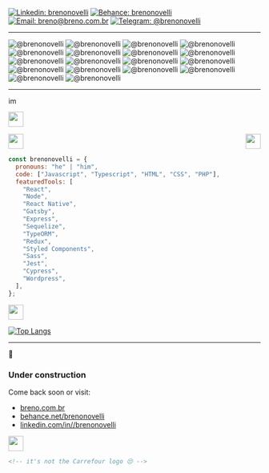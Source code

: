[![Linkedin: brenonovelli](https://img.shields.io/badge/-brenonovelli-0077B5?style=for-the-badge&logo=Linkedin&logoColor=white)](https://www.linkedin.com/in/brenonovelli/)
[![Behance: brenonovelli](https://img.shields.io/badge/-brenonovelli-1769FF?style=for-the-badge&logo=Behance&logoColor=white)](https://www.behance.com/brenonovelli/)
[![Email: breno@breno.com.br](https://img.shields.io/badge/-breno@breno.com.br-D14836?style=for-the-badge&logo=Gmail&labelColor=&logoColor=white)](https://www.linkedin.com/in/brenonovelli/)
[![Telegram: @brenonovelli](https://img.shields.io/badge/-@brenonovelli-2CA5E0?style=for-the-badge&logo=Telegram&labelColor=&logoColor=white)](https://t.me/brenonovelli)

---

![ @brenonovelli](https://img.shields.io/badge/JavaScript-282A37?style=for-the-badge&logo=JavaScript)
![ @brenonovelli](https://img.shields.io/badge/TypeScript-007ACC?style=for-the-badge&logo=TypeScript)
![ @brenonovelli](https://img.shields.io/badge/HTML5-E34F26?style=for-the-badge&logo=HTML5&logoColor=white)
![ @brenonovelli](https://img.shields.io/badge/CSS3-1572B6?style=for-the-badge&logo=CSS3)
![ @brenonovelli](https://img.shields.io/badge/React-0088CC?style=for-the-badge&logo=React&logoColor=white)
![ @brenonovelli](https://img.shields.io/badge/Node.JS-339933?style=for-the-badge&logo=Node.JS&logoColor=white)
![ @brenonovelli](https://img.shields.io/badge/Gatsby-663399?style=for-the-badge&logo=Gatsby)
![ @brenonovelli](https://img.shields.io/badge/Redux-764ABC?style=for-the-badge&logo=Redux)
![ @brenonovelli](https://img.shields.io/badge/Styled_Components-DB7093?style=for-the-badge&logo=styled-components&logoColor=white)
![ @brenonovelli](https://img.shields.io/badge/Sass-CC6699?style=for-the-badge&logo=Sass&logoColor=white)
![ @brenonovelli](https://img.shields.io/badge/Jest-C21325?style=for-the-badge&logo=Jest)
![ @brenonovelli](https://img.shields.io/badge/Cypress-17202C?style=for-the-badge&logo=Cypress)
![ @brenonovelli](https://img.shields.io/badge/Netlify_CMS-00C7B7?style=for-the-badge&logo=Netlify&logoColor=white)
![ @brenonovelli](https://img.shields.io/badge/WordPress-21759B?style=for-the-badge&logo=WordPress)
![ @brenonovelli](https://img.shields.io/badge/Affinity_Designer-1B72BE?style=for-the-badge&logo=Affinity-Designer)
![ @brenonovelli](https://img.shields.io/badge/Affinity_Photo-7E4DD2?style=for-the-badge&logo=affinity-photo&logoColor=white)
![ @brenonovelli](https://img.shields.io/badge/Adobe_XD-FF26BE?style=for-the-badge&logo=adobe-xd&logoColor=white)
![ @brenonovelli](https://img.shields.io/badge/Figma-F24E1E?style=for-the-badge&logo=Figma&logoColor=white)

---

<p>
  <img src="https://github.com/brenonovelli/brenonovelli/raw/master/assets/import.svg" height="16" alt="import * as benove" />
</p>

<p>
  <img src="https://github.com/brenonovelli/brenonovelli/raw/master/assets/b.profile.svg" height="30" />
</p>

<p>
  <img src="https://github.com/brenonovelli/brenonovelli/raw/master/assets/b.dev.svg" height="30" />

  <img src="https://github.com/brenonovelli/brenonovelli/raw/master/assets/b.des.svg" height="30" align="right" />
</p>

```javascript
const brenonovelli = {
  pronouns: "he" | "him",
  code: ["Javascript", "Typescript", "HTML", "CSS", "PHP"],
  featuredTools: [
    "React",
    "Node",
    "React Native",
    "Gatsby",
    "Express",
    "Sequelize",
    "TypeORM",
    "Redux",
    "Styled Components",
    "Sass",
    "Jest",
    "Cypress",
    "Wordpress",
  ],
};
```

<p>
  <img src="https://github.com/brenonovelli/brenonovelli/raw/master/assets/b.stats.svg" height="30" />
</p>

[![Top Langs](https://github-readme-stats.vercel.app/api/top-langs/?username=brenonovelli&layout=compact)](https://www.linkedin.com/in/brenonovelli/)

---

<p>
  🚧
</p>

### Under construction

Come back soon or visit:

- [breno.com.br](https://www.breno.com.br)
- [behance.net/brenonovelli](https://www.behance.net/brenonovelli)
- [linkedin.com/in//brenonovelli](https://www.linkedin.com/in//brenonovelli)

<div>
  <img src="https://github.com/brenonovelli/brenonovelli/raw/master/assets/b.end.svg" height="30" />
</div>

```html
<!-- it's not the Carrefour logo 😒 -->
```

<!--
**brenonovelli/brenonovelli** is a ✨ _special_ ✨ repository because its `README.md` (this file) appears on your GitHub profile.

Here are some ideas to get you started:

- 🔭 I’m currently working on ...
- 🌱 I’m currently learning ...
- 👯 I’m looking to collaborate on ...
- 🤔 I’m looking for help with ...
- 💬 Ask me about ...
- 📫 How to reach me: ...
- 😄 Pronouns: ...
- ⚡ Fun fact: ...
-->
